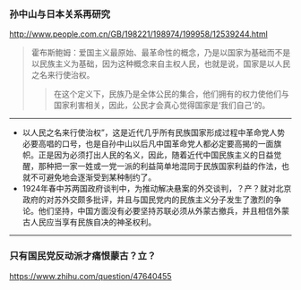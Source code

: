 ### 孙中山与日本关系再研究
http://www.people.com.cn/GB/198221/198974/199958/12539244.html
>霍布斯鲍姆：爱国主义最原始、最革命性的概念，乃是以国家为基础而不是以民族主义为基础，因为这种概念来自主权人民，也就是说，国家是以人民之名来行使治权。
>>在这个定义下，民族乃是全体公民的集合，他们拥有的权力使他们与国家利害相关，因此，公民才会真心觉得国家是‘我们自己’的。
---
- 以人民之名来行使治权”，这是近代几乎所有民族国家形成过程中革命党人势必要高唱的口号，也是自孙中山以后凡中国革命党人都必定要高揭的一面旗帜。正是因为必须打出人民的名义，因此，随着近代中国民族主义的日益觉醒，那种把一家一姓或一党一派的利益简单地混同于民族国家利益的作法，也就不可避免地会逐渐受到某种制约了。
- 1924年春中苏两国政府谈判中，为推动解决悬案的外交谈判，？产？就对北京政府的对苏外交颇多批评，并且与国民党内的民族主义分子发生了激烈的争论。他们坚持，中国方面没有必要坚持苏联必须从外蒙古撤兵，并且相信外蒙古人民应当享有民族自决的神圣权利。
---
### 只有国民党反动派才痛恨蒙古？立？
https://www.zhihu.com/question/47640455